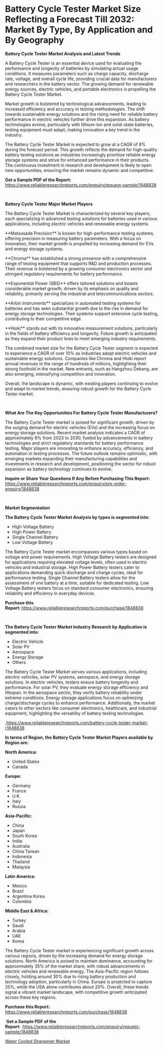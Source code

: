 <p><h1>Battery Cycle Tester Market Size Reflecting a Forecast Till 2032: Market By Type, By Application and By Geography</h1></p><p><strong>Battery Cycle Tester Market Analysis and Latest Trends</strong></p>
<p><p>A Battery Cycle Tester is an essential device used for evaluating the performance and longevity of batteries by simulating actual usage conditions. It measures parameters such as charge capacity, discharge rate, voltage, and overall cycle life, providing crucial data for manufacturers and researchers in the battery sector. The growing demand for renewable energy sources, electric vehicles, and portable electronics is propelling the Battery Cycle Tester Market.</p><p>Market growth is bolstered by technological advancements, leading to increased efficiency and accuracy in testing methodologies. The shift towards sustainable energy solutions and the rising need for reliable battery performance in electric vehicles further drive this expansion. As battery technologies evolve, particularly with lithium-ion and solid-state batteries, testing equipment must adapt, making innovation a key trend in the industry.</p><p>The Battery Cycle Tester Market is expected to grow at a CAGR of 8% during the forecast period. This growth reflects the demand for high-quality battery testing solutions as industries increasingly prioritize reliable energy storage systems and strive for enhanced performance in their products. The continuous investment in research and development is likely to open new opportunities, ensuring the market remains dynamic and competitive.</p></p>
<p><strong>Get a Sample PDF of the Report:&nbsp;</strong> <a href="https://www.reliableresearchreports.com/enquiry/request-sample/1848838?utm_campaign=2626&utm_medium=2&utm_source=Github&utm_content=ia&utm_term=22022025&utm_id=battery-cycle-tester">https://www.reliableresearchreports.com/enquiry/request-sample/1848838</a></p>
<p>&nbsp;</p>
<p><strong>Battery Cycle Tester Major Market Players</strong></p>
<p><p>The Battery Cycle Tester Market is characterized by several key players, each specializing in advanced testing solutions for batteries used in various applications, including electric vehicles and renewable energy systems.</p><p>**Matsusada Precision** is known for high-performance testing systems, offering precision in measuring battery parameters. With a focus on innovation, their market growth is propelled by increasing demand for EVs and energy storage systems.</p><p>**Chroma** has established a strong presence with a comprehensive range of testing equipment that supports R&D and production processes. Their revenue is bolstered by a growing consumer electronics sector and stringent regulatory requirements for battery performance.</p><p>**Exponential Power (SBS)** offers tailored solutions and boasts considerable market growth, driven by its emphasis on quality and reliability, primarily serving the industrial and telecommunications sectors.</p><p>**Arbin Instruments** specializes in automated testing systems for batteries and has seen substantial growth due to the rise in demand for energy storage technologies. Their systems support extensive cycle testing, contributing to their competitive edge.</p><p>**Hioki** stands out with its innovative measurement solutions, particularly in the fields of battery efficiency and longevity. Future growth is anticipated as they expand their product lines to meet emerging industry requirements.</p><p>The combined market size for the Battery Cycle Tester segment is expected to experience a CAGR of over 10% as industries adopt electric vehicles and sustainable energy solutions. Companies like Chroma and Hioki report annual revenues in the range of hundreds of millions, highlighting their strong foothold in the market. New entrants, such as Hangzhou Dekang, are also emerging, intensifying competition and innovation.</p><p>Overall, the landscape is dynamic, with existing players continuing to evolve and adapt to market trends, ensuring robust growth for the Battery Cycle Tester market.</p></p>
<p>&nbsp;</p>
<p><strong>What Are The Key Opportunities For Battery Cycle Tester Manufacturers?</strong></p>
<p><p>The Battery Cycle Tester market is poised for significant growth, driven by the surging demand for electric vehicles (EVs) and the increasing focus on energy storage solutions. Recent market analysis indicates a CAGR of approximately 8% from 2023 to 2030, fueled by advancements in battery technologies and strict regulatory standards for battery performance testing. Major players are innovating to enhance accuracy, efficiency, and automation in testing processes. The future outlook remains optimistic, with emerging markets expanding their manufacturing capabilities and investments in research and development, positioning the sector for robust expansion as battery technology continues to evolve.</p></p>
<p><strong>Inquire or Share Your Questions If Any Before Purchasing This Report:</strong> <a href="https://www.reliableresearchreports.com/enquiry/pre-order-enquiry/1848838?utm_campaign=2626&utm_medium=2&utm_source=Github&utm_content=ia&utm_term=22022025&utm_id=battery-cycle-tester">https://www.reliableresearchreports.com/enquiry/pre-order-enquiry/1848838</a></p>
<p>&nbsp;</p>
<p><strong>Market Segmentation</strong></p>
<p><strong>The Battery Cycle Tester Market Analysis by types is segmented into:</strong></p>
<p><ul><li>High Voltage Battery</li><li>High Power Battery</li><li>Single Channel Battery</li><li>Low Voltage Battery</li></ul></p>
<p><p>The Battery Cycle Tester market encompasses various types based on voltage and power requirements. High Voltage Battery testers are designed for applications requiring elevated voltage levels, often used in electric vehicles and industrial storage. High Power Battery testers cater to applications demanding quick discharge and charge cycles, ideal for performance testing. Single Channel Battery testers allow for the assessment of one battery at a time, suitable for dedicated testing. Low Voltage Battery testers focus on standard consumer electronics, ensuring reliability and efficiency in everyday devices.</p></p>
<p><strong>Purchase this Report:&nbsp;</strong><a href="https://www.reliableresearchreports.com/purchase/1848838?utm_campaign=2626&utm_medium=2&utm_source=Github&utm_content=ia&utm_term=22022025&utm_id=battery-cycle-tester">https://www.reliableresearchreports.com/purchase/1848838</a></p>
<p>&nbsp;</p>
<p><strong>The Battery Cycle Tester Market Industry Research by Application is segmented into:</strong></p>
<p><ul><li>Electric Vehicle</li><li>Solar PV</li><li>Aerospace</li><li>Energy Storage</li><li>Others</li></ul></p>
<p><p>The Battery Cycle Tester Market serves various applications, including electric vehicles, solar PV systems, aerospace, and energy storage solutions. In electric vehicles, testers ensure battery longevity and performance. For solar PV, they evaluate energy storage efficiency and lifespan. In the aerospace sector, they verify battery reliability under extreme conditions. Energy storage applications focus on optimizing charge/discharge cycles to enhance performance. Additionally, the market caters to other sectors like consumer electronics, healthcare, and industrial equipment, highlighting the versatility of battery testing technologies.</p></p>
<p><a href="https://www.reliableresearchreports.com/battery-cycle-tester-market-r1848838?utm_campaign=2626&utm_medium=2&utm_source=Github&utm_content=ia&utm_term=22022025&utm_id=battery-cycle-tester">&nbsp;https://www.reliableresearchreports.com/battery-cycle-tester-market-r1848838</a></p>
<p><strong>In terms of Region, the Battery Cycle Tester Market Players available by Region are:</strong></p>
<p>
    <p> <strong> North America: </strong>
        <ul>
            <li>United States</li>
            <li>Canada</li>
        </ul>
        </p> 
    <p> <strong> Europe: </strong>
        <ul>
            <li>Germany</li>
            <li>France</li>
            <li>U.K.</li>
            <li>Italy</li>
            <li>Russia</li>
        </ul>
        </p> 
    <p> <strong> Asia-Pacific: </strong>
        <ul>
            <li>China</li>
            <li>Japan</li>
            <li>South Korea</li>
            <li>India</li>
            <li>Australia</li>
            <li>China Taiwan</li>
            <li>Indonesia</li>
            <li>Thailand</li>
            <li>Malaysia</li>
        </ul>
        </p> 
    <p> <strong> Latin America: </strong>
        <ul>
            <li>Mexico</li>
            <li>Brazil</li>
            <li>Argentina Korea</li>
            <li>Colombia</li>
        </ul>
        </p> 
    <p> <strong> Middle East & Africa: </strong>
        <ul>
            <li>Turkey</li>
            <li>Saudi</li>
            <li>Arabia</li>
            <li>UAE</li>
            <li>Korea</li>
        </ul>
    </p>
    </p>
<p><p>The Battery Cycle Tester market is experiencing significant growth across various regions, driven by the increasing demand for energy storage solutions. North America is poised to maintain dominance, accounting for approximately 35% of the market share, with robust advancements in electric vehicles and renewable energy. The Asia-Pacific region follows closely, holding around 30% due to rising battery production and technology adoption, particularly in China. Europe is projected to capture 25%, while the USA alone contributes about 20%. Overall, these trends signal a vibrant market landscape, with competitive growth anticipated across these key regions.</p></p>
<p><strong>Purchase this Report: </strong><a href="https://www.reliableresearchreports.com/purchase/1848838?utm_campaign=2626&utm_medium=2&utm_source=Github&utm_content=ia&utm_term=22022025&utm_id=battery-cycle-tester">https://www.reliableresearchreports.com/purchase/1848838</a></p>
<p>&nbsp;<strong>Get a Sample PDF of the Report:&nbsp;&nbsp;</strong><a href="https://www.reliableresearchreports.com/enquiry/request-sample/1848838?utm_campaign=2626&utm_medium=2&utm_source=Github&utm_content=ia&utm_term=22022025&utm_id=battery-cycle-tester">https://www.reliableresearchreports.com/enquiry/request-sample/1848838</a></p>
<p><strong></strong></p>
<p><p><a href="https://github.com/ajconndra/Market-Research-Report-List-1/blob/main/water-cooled-sharpener-market.md?utm_campaign=2626&utm_medium=2&utm_source=Github&utm_content=ia&utm_term=22022025&utm_id=battery-cycle-tester">Water Cooled Sharpener Market</a></p></p>